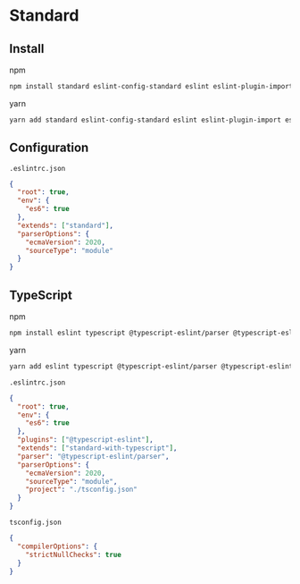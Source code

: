 # Standard



## Install

npm

```sh
npm install standard eslint-config-standard eslint eslint-plugin-import eslint-plugin-node eslint-plugin-promise -D
```

yarn

```sh
yarn add standard eslint-config-standard eslint eslint-plugin-import eslint-plugin-node eslint-plugin-promise -D
```



## Configuration

`.eslintrc.json`

```json
{
  "root": true,
  "env": { 
    "es6": true
  },
  "extends": ["standard"],
  "parserOptions": {
    "ecmaVersion": 2020,
    "sourceType": "module"
  }
}
```



## TypeScript

npm

```sh
npm install eslint typescript @typescript-eslint/parser @typescript-eslint/eslint-plugin eslint-config-standard-with-typescript -D
```

yarn

```sh
yarn add eslint typescript @typescript-eslint/parser @typescript-eslint/eslint-plugin eslint-config-standard-with-typescript -D
```

`.eslintrc.json`

```json
{
  "root": true,
  "env": { 
    "es6": true
  },
  "plugins": ["@typescript-eslint"],
  "extends": ["standard-with-typescript"],
  "parser": "@typescript-eslint/parser",
  "parserOptions": {
    "ecmaVersion": 2020,
    "sourceType": "module",
    "project": "./tsconfig.json"
  }
}
```

`tsconfig.json`

```json
{
  "compilerOptions": {
    "strictNullChecks": true
  }
}
```
